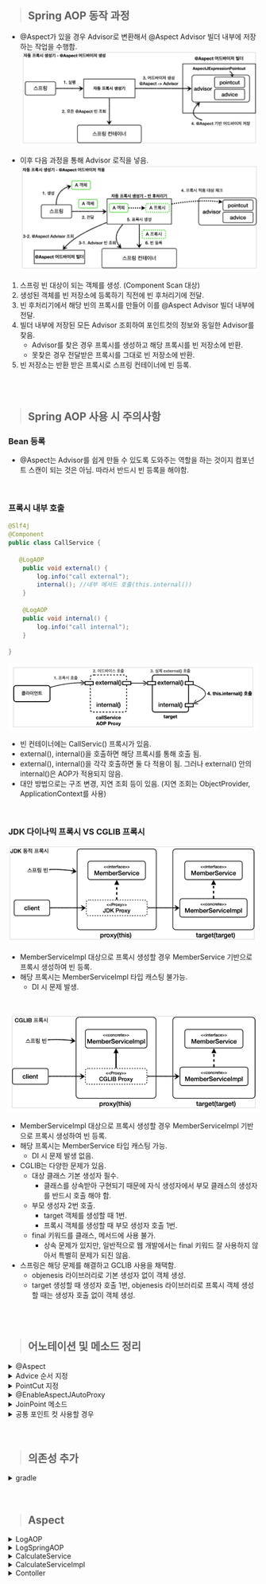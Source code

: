 > ## Spring AOP 동작 과정

- @Aspect가 있을 경우 Advisor로 변환해서 @Aspect Advisor 빌더 내부에 저장하는 작업을 수행함.
  ![Alt text](image/image.png)

- 이후 다음 과정을 통해 Advisor 로직을 넣음.
  ![Alt text](image/image-1.png)

1. 스프링 빈 대상이 되는 객체를 생성. (Component Scan 대상)
2. 생성된 객체를 빈 저장소에 등록하기 직전에 빈 후처리기에 전달.
3. 빈 후처리기에서 해당 빈의 프록시를 만들어 이를 @Aspect Advisor 빌더 내부에 전달.
4. 빌더 내부에 저장된 모든 Advisor 조회하여 포인트컷의 정보와 동일한 Advisor를 찾음.
   - Advisor를 찾은 경우 프록시를 생성하고 해당 프록시를 빈 저장소에 반환.
   - 못찾은 경우 전달받은 프록시를 그대로 빈 저장소에 반환.
5. 빈 저장소는 반환 받은 프록시로 스프링 컨테이너에 빈 등록.

<br/>
<br/>

> ## Spring AOP 사용 시 주의사항

### Bean 등록

- @Aspect는 Advisor를 쉽게 만들 수 있도록 도와주는 역할을 하는 것이지 컴포넌트 스캔이 되는 것은 아님. 따라서 반드시 빈 등록을 해야함.

<br/>

### 프록시 내부 호출

```java
@Slf4j
@Component
public class CallService {

   @LogAOP
    public void external() {
        log.info("call external");
        internal(); //내부 메서드 호출(this.internal())
    }

    @LogAOP
    public void internal() {
        log.info("call internal");
    }

}
```

![Alt text](image/image-2.png)

- 빈 컨테이너에는 CallServic() 프록시가 있음.
- external(), internal()을 호출하면 해당 프록시를 통해 호출 됨.
- external(), internal()을 각각 호출하면 둘 다 적용이 됨. 그러나 external() 안의 internal()은 AOP가 적용되지 않음.
- 대안 방법으로는 구조 변경, 지연 조회 등이 있음. (지연 조회는 ObjectProvider, ApplicationContext를 사용)

<br/>

### JDK 다이나믹 프록시 VS CGLIB 프록시

![Alt text](image/image-3.png)

- MemberServiceImpl 대상으로 프록시 생성할 경우 MemberService 기반으로 프록시 생성하여 빈 등록.
- 해당 프록시는 MemberServiceImpl 타입 캐스팅 불가능.
  - DI 시 문제 발생.

<br/>

![Alt text](image/image-4.png)

- MemberServiceImpl 대상으로 프록시 생성할 경우 MemberServiceImpl 기반으로 프록시 생성하여 빈 등록.
- 해당 프록시는 MemberService 타입 캐스팅 가능.
  - DI 시 문제 발생 없음.
- CGLIB는 다양한 문제가 있음.
  - 대상 클래스 기본 생성자 필수.
    - 클래스를 상속받아 구현되기 때문에 자식 생성자에서 부모 클래스의 생성자를 반드시 호출 해야 함.
  - 부모 생성자 2번 호출.
    - target 객체를 생성할 때 1번.
    - 프록시 객체를 생성할 때 부모 생성자 호출 1번.
  - final 키워드를 클래스, 메서드에 사용 불가.
    - 상속 문제가 있지만, 일반적으로 웹 개발에서는 final 키워드 잘 사용하지 않아서 특별히 문제가 되진 않음.
- 스프링은 해당 문제를 해결하고 GCLIB 사용을 채택함.
  - objenesis 라이브러리로 기본 생성자 없이 객체 생성.
  - target 생성할 때 생성자 호출 1번, objenesis 라이브러리로 프록시 객체 생성할 때는 생성자 호출 없이 객체 생성.

<br/>
<br/>

> ## 어노테이션 및 메소드 정리

<details>
  <summary>@Aspect</summary>

- 컴포넌트 스캔 대상이 될 수 있음. -> 실제 스캔 대상에 포함 되는 것을 보장 하지는 않기 때문에 추가 설정 필요.
  - @Component 함께 적용. (첫번째 방법)
  - SprinbBoot에 @Aspect를 컴포넌트 스캔 대상 설정하기. (두번째 방법)
    - @ComponentScan(value = "aspect", includeFilters = @ComponentScan.Filter(value = Aspect.class))
</details>

<details>
  <summary>Advice 순서 지정</summary>

- 주어진 포인트 컷에서 언제 실행될지 어노테이션을 통해 지정.
- 동일한 포인트 컷에 여러 Advice가 있는 경우 다음과 같이 실행됨.
  - Around -> Before -> AfterThrowing -> AfterReturning -> After -> Around
  - 만약 순서를 지정하고 싶다면 @Order(우선순위)를 사용.


- @Around
  - 뒤에 나올 4가지 상태를 모두 포함하며 원하는 시점에 원하는 작업 가능.
  - 메서드 호출 전후 작업 명시 가능.
  - 조인 포인트 실행 여부 선택 가능.
  - 반환 값 자체 조작 가능.
  - 예외 자체를 조작 가능.
  - 조인 포인트를 여러번 실행 가능.


- @Before
  - 타겟 실행 전에 끼어들어 작업 수행.
  - 메소드 제어, 데이터 가공 불가능.


- @After
  - 타겟 실행 후에 끼어들어 작업 수행.
  - 메소드 제어, 데이터 가공 불가능.


- @AfterReturning
  - 타겟이 정상적으로 실행 완료된 경우 끼어들어 작업 수행.
  - 리턴 값 확인 가능하나 메소드 제어, 데이터 가공 불가능.


- @AfterThrowable
  - 타겟이 예외를 발생시킨 경우 끼어들어 작업 수행.
  - 예외 값 확인 가능하나 메소드 제어, 데이터 가공 불가능.
</details>


<details>
  <summary>PointCut 지정</summary>
  
- AOP 실행 지점을 표현식으로 알려주는 방법.
- 여러 Point Cut 사용하고 싶다면 ||, && 등으로 조합 가능.


- execution(\* \* \*.\*.\*(..))
  - 기본 표현식으로 @Around("execution()") 형태로 사용함.
  - \* : 접근 제한자.
  - \* : 반환 타입.
  - \*.\*.\* : 지정할 메소드의 패지지 경로와 메소드명.
  - (..) : 해당 메소드의 매개 변수.


- within(\* \* \*.\*.\*(..))
  - @Around("within()") 형태로 사용함.
  - 타입이 정확하게 맞아야 동작.
  - 따라서, 상위 타입으로 하위 타입 매칭 불가능. (service로 설정할 경우 serviceimpl에서 동작 안함)


- args(\*)
  - args 단독으로 사용하면 안됨.
  - @Around(다른 표현식 && "args()") 형태로 사용함.
  - 파라미터 타입이 부모, 하위 일 경우에도 동작.
  - \* : 파라미터 타입.


- @target(메소드 패키지명.메소드명)
  - 단독으로 사용 불가능
  - @Around(다른 표현식 && "target()") 형태로 사용함.
  - 자신의 클래스와 자신의 모든 부모 클래스의 모든 메소드에서 동작.


- @within(메소드 패키지명.메소드명)
  - 단독으로 사용 불가능
  - @Around(다른 표현식 && "within()") 형태로 사용.
  - 자신이 포함된 클래스의 모든 메소드에서 동작.


- @annotation
  - @Around("@annotation(어노테이션 패키지명.클래스이름)") 형태로 사용.
  - 메소드가 주어진 어노테이션을 가지고 있을 경우 동작.


- bean()
  - 스프링 빈 중 주어진 이름의 조건과 맞을 경우 동작.
  - \*Repository 로 주어진 경우 Repository로 끝나는 빈 모두 적용.


- this, target
  - 스프링에서 AOP를 적용하면 실제 대상 객체 대신에 프록시가 빈으로 등록되는데 이를 구분 짓고자 사.용
  - this : 스프링 빈 객체 (프록시)를 대상으로 매칭.
  - target : 실제 객체를 대상으로 매칭.
  - 적용 타입 하나를 정확하게 지정해야함.
  - 부모 타입 허용.

</details>

<details>
  <summary>@EnableAspectJAutoProxy</summary>

- 스프링 컨텍스트 내에서 AspectJ AOP 프레임워크를 사용할 수 있도록 하는 어노테이션.
- Spring Boot는 적용하지 않아도 AspectJ AOP 프레임 워크를 사용 가능.
</details>

<details>
  <summary>JoinPoint 메소드</summary>

| 메소드              | 설명                                         |
| ------------------- | -------------------------------------------- |
| getArgs()           | 대상 메소드의 인자 목록을 반환               |
| getSignature()      | 대상 메소드의 정보를 반환                    |
| getSourceLocation() | 대상 메소드가 선언된 위치를 반환             |
| getKind()           | Advice 종류 반환                             |
| getStaticPart()     | Advice가 실행될 JoinPoint의 정적 정보를 반환 |
| getThis()           | 대상 객체를 반환                             |
| getTarget()         | 대상 객체를 반환                             |
| toString()          | JoinPoint의 정보를 문자열로 반환             |
| toShortString()     | JoinPoint의 간단한 정보를 문자열로 반환      |
| toLongString()      | JoinPoint의 자세한 정보를 문자열로 반환      |

</details>

<details>
  <summary>공통 포인트 컷 사용할 경우</summary>

- 공통 포인트 컷 사용할 경우 메소드로 만들어 사용.


```java
// 공통 포인트 컷
@Pointcut("execution(* com.example.springboot_java.domain.CalculateService(..))")
private void pointCut() {
}

@Pointcut("@annotation(com.example.springboot_java.annotation.LogAOP)")
private void annotationPointCut() {
}

@Around("pointCut()")
public void logAround(JoinPoint joinPoint) {
    log.info("AOP Around Execution : " + joinPoint.getSignature().getName());
}
```
</details>

<br/>
<br/>

> ## 의존성 추가

<details>
  <summary>gradle</summary>

```gradlew
dependencies {
    implementation('org.springframework.boot:spring-boot-starter-aop')
}
```
</details>

<br/>
<br/>

> ## Aspect

<details>
  <summary>LogAOP</summary>

- custom annotation.

  ```java
  package com.example.springboot_java.annotation;
  
  import java.lang.annotation.ElementType;
  import java.lang.annotation.Retention;
  import java.lang.annotation.RetentionPolicy;
  import java.lang.annotation.Target;
  
  @Target({ElementType.METHOD})
  @Retention(RetentionPolicy.RUNTIME)
  public @interface LogAOP {
  }
  ```

</details>

<details>
  <summary>LogSpringAOP</summary>

- AOP 등록.
- 실행 시점 설정. 

  ```java
  package com.example.springboot_java.aop;
  
  import lombok.extern.slf4j.Slf4j;
  import org.aspectj.lang.JoinPoint;
  import org.aspectj.lang.annotation.*;
  import org.springframework.context.annotation.Bean;
  import org.springframework.stereotype.Component;
  
  @Aspect
  @Slf4j
  @Component
  public class LogSpringAOP {
  
  //     공통 포인트 컷
      @Pointcut("execution(* com.example.springboot_java.domain.CalculateService.doAdd(..))")
      public void pointCut() {}
  
      @Pointcut("@annotation(com.example.springboot_java.annotation.LogAOP)")
      public void annotationPointCut() {}
  
      @Before("pointCut()")
      public void logBefore(JoinPoint joinPoint) {
          log.debug("AOP Before Execution : " + joinPoint.getSignature().getName());
      }
  
      @Before("annotationPointCut()")
      public void logAnnotationBefore(JoinPoint joinPoint) {
          log.info("AOP Before Annotation : " + joinPoint.getSignature().getName());
      }
  
      @After("pointCut()")
      public void logAfter(JoinPoint joinPoint) {
          log.debug("AOP After Execution : " + joinPoint.getSignature().getName());
      }
  
      @AfterReturning("pointCut()")
      public void logAfterReturning(JoinPoint joinPoint) {
          log.debug("AOP AfterReturning Execution : " + joinPoint.getSignature().getName());
      }
  
  
      @AfterThrowing("pointCut()")
      public void logAThrowing(JoinPoint joinPoint) {
          log.debug("AOP AfterThrowing Execution : " + joinPoint.getSignature().getName());
      }
  }
  ```
</details>

<details>
  <summary>CalculateService</summary>

- JDK 동적 프록시의 경우 interface 필요.
- 최신 spring boot의 경우 기본적으로 CGLIB 프록시를 사용하기 때문에 interface 작성 안해도 됨.

  ```java
  package com.example.springboot_java.domain;
  
  import com.example.springboot_java.annotation.LogAOP;
  
  public interface CalculateService {
      public Integer doAdd(String str1, String str2) throws Exception;
  
      public Integer doMinus(String str1, String str2) throws Exception;
  }
  ```

</details>

<details>
  <summary>CalculateServiceImpl</summary>

- custom annotation 사용.

  ```java
  package com.example.springboot_java.domain;
  
  import com.example.springboot_java.annotation.LogAOP;
  import lombok.RequiredArgsConstructor;
  import lombok.extern.slf4j.Slf4j;
  import org.springframework.stereotype.Service;
  
  @Service
  @Slf4j
  public class CalculateServiceImpl implements CalculateService {
  
      @Override
      public Integer doAdd(String str1, String str2) throws Exception {
          return Integer.parseInt(str1) + Integer.parseInt(str2);
      }
  
      @LogAOP
      @Override
      public Integer doMinus(String str1, String str2) throws Exception {
          return Integer.parseInt(str1) - Integer.parseInt(str2);
      }
  
  }
  ```

</details>

<details>
  <summary>Contoller</summary>

- api 요청하여 aop 동작 하는지 테스트.

  ```java
  package com.example.springboot_java.domain;
  
  import com.example.springboot_java.annotation.LogAOP;
  import lombok.RequiredArgsConstructor;
  import lombok.extern.slf4j.Slf4j;
  import org.springframework.web.bind.annotation.GetMapping;
  import org.springframework.web.bind.annotation.PostMapping;
  import org.springframework.web.bind.annotation.RequestBody;
  import org.springframework.web.bind.annotation.RestController;
  
  import java.util.Map;
  
  @RestController
  @RequiredArgsConstructor
  @Slf4j
  public class Contoller {
      private final CalculateService calculateService;
  
      @PostMapping("/add")
      public int add(@RequestBody Map<String,String> map) throws Exception {
          log.info("add");
          return calculateService.doAdd(map.get("str1"), map.get("str2"));
      }
  
      @PostMapping("/minus")
      public int minus(@RequestBody Map<String,String> map) throws Exception {
          log.info("minus");
          return calculateService.doMinus(map.get("str1"), map.get("str2"));
      }
  }
  ```
</details>

